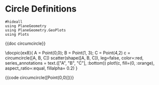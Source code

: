 # Circle Definitions

```julia:load
#hideall
using PlaneGeometry
using PlaneGeometry.GeoPlots
using Plots
```

{{doc circumcircle}}

\docpic{ex8}{
A = Point(0,0); B = Point(1, 3); C = Point(4,2)
c = circumcircle([A, B, C])
scatter(shape([A, B, C]), leg=false, color=:red, 
    series_annotations = text.(["A", "B", "C"], :bottom))
plot!(c, fill=(0, :orange), aspect_ratio=:equal, fillalpha= 0.2)
}

{{code circumcircle([Point(0,0)])}}
